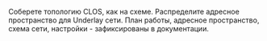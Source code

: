 Соберете топологию CLOS, как на схеме. 
Распределите адресное пространство для Underlay сети.
План работы, адресное пространство, схема сети, настройки - зафиксированы в документации.
